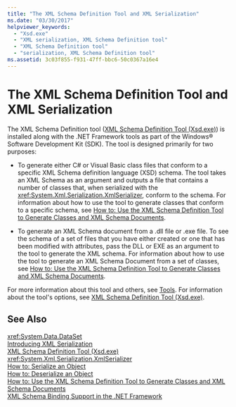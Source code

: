```yaml
---
title: "The XML Schema Definition Tool and XML Serialization"
ms.date: "03/30/2017"
helpviewer_keywords: 
  - "Xsd.exe"
  - "XML serialization, XML Schema Definition tool"
  - "XML Schema Definition tool"
  - "serialization, XML Schema Definition tool"
ms.assetid: 3c03f855-f931-47ff-bbc6-50c0367a16e4
---
```

# The XML Schema Definition Tool and XML Serialization
The XML Schema Definition tool ([XML Schema Definition Tool (Xsd.exe)](../../../docs/standard/serialization/xml-schema-definition-tool-xsd-exe.md)) is installed along with the .NET Framework tools as part of the Windows® Software Development Kit (SDK). The tool is designed primarily for two purposes:  
  
- To generate either C# or Visual Basic class files that conform to a specific XML Schema definition language (XSD) schema. The tool takes an XML Schema as an argument and outputs a file that contains a number of classes that, when serialized with the <xref:System.Xml.Serialization.XmlSerializer>, conform to the schema. For information about how to use the tool to generate classes that conform to a specific schema, see [How to: Use the XML Schema Definition Tool to Generate Classes and XML Schema Documents](../../../docs/standard/serialization/xml-schema-def-tool-gen.md).  
  
- To generate an XML Schema document from a .dll file or .exe file. To see the schema of a set of files that you have either created or one that has been modified with attributes, pass the DLL or EXE as an argument to the tool to generate the XML schema. For information about how to use the tool to generate an XML Schema Document from a set of classes, see [How to: Use the XML Schema Definition Tool to Generate Classes and XML Schema Documents](../../../docs/standard/serialization/xml-schema-def-tool-gen.md).  
  
 For more information about this tool and others, see [Tools](../../../docs/framework/tools/index.md). For information about the tool's options, see [XML Schema Definition Tool (Xsd.exe)](../../../docs/standard/serialization/xml-schema-definition-tool-xsd-exe.md).  
  
## See Also  
 <xref:System.Data.DataSet>  
 [Introducing XML Serialization](../../../docs/standard/serialization/introducing-xml-serialization.md)  
 [XML Schema Definition Tool (Xsd.exe)](../../../docs/standard/serialization/xml-schema-definition-tool-xsd-exe.md)  
 <xref:System.Xml.Serialization.XmlSerializer>  
 [How to: Serialize an Object](../../../docs/standard/serialization/how-to-serialize-an-object.md)  
 [How to: Deserialize an Object](../../../docs/standard/serialization/how-to-deserialize-an-object.md)  
 [How to: Use the XML Schema Definition Tool to Generate Classes and XML Schema Documents](../../../docs/standard/serialization/xml-schema-def-tool-gen.md)  
 [XML Schema Binding Support in the .NET Framework](https://msdn.microsoft.com/library/8f0619dd-f1fc-4895-ae21-6d45d0382cc1)
